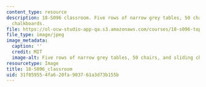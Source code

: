 ```yaml
---
content_type: resource
description: 18-S096 classroom. Five rows of narrow grey tables, 50 chairs, and sliding
  chalkboards.
file: https://ol-ocw-studio-app-qa.s3.amazonaws.com/courses/18-s096-topics-in-mathematics-of-data-science-fall-2015/31f859554fa620fa903761a3d73b155b_18-S096_classroom.jpg
file_type: image/jpeg
image_metadata:
  caption: ''
  credit: MIT
  image-alt: Five rows of narrow grey tables, 50 chairs, and sliding chalkboards.
resourcetype: Image
title: 18-S096_classroom
uid: 31f85955-4fa6-20fa-9037-61a3d73b155b
---
```

